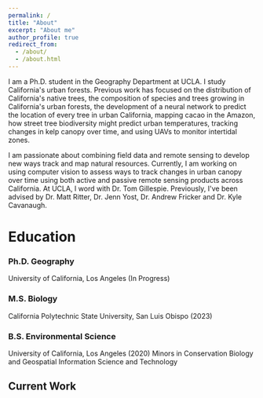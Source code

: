 ```yaml
---
permalink: /
title: "About"
excerpt: "About me"
author_profile: true
redirect_from: 
  - /about/
  - /about.html
---
```


I am a Ph.D. student in the Geography Department at UCLA. I study California's urban forests. Previous work has focused on the distribution of California's native trees, the composition of species and trees growing in California's urban forests, the development of a neural network to predict the location of every tree in urban California, mapping cacao in the Amazon, how street tree biodiversity might predict urban temperatures, tracking changes in kelp canopy over time, and using UAVs to monitor intertidal zones.

I am passionate about combining field data and remote sensing to develop new ways track and map natural resources. Currently, I am working on using computer vision to assess ways to track changes in urban canopy over time using both active and passive remote sensing products across California. At UCLA, I word with Dr. Tom Gillespie. Previously, I've been advised by Dr. Matt Ritter, Dr. Jenn Yost, Dr. Andrew Fricker and Dr. Kyle Cavanaugh.

# Education

### Ph.D. Geography
University of California, Los Angeles (In Progress)

### M.S. Biology
California Polytechnic State University, San Luis Obispo (2023)

### B.S. Environmental Science
University of California, Los Angeles (2020)
Minors in Conservation Biology and Geospatial Information Science and Technology

## Current Work


